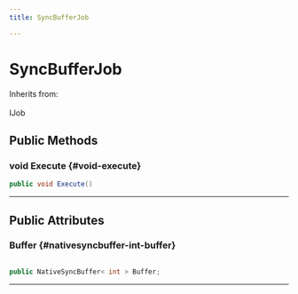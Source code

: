```yaml
---
title: SyncBufferJob

---
```


# SyncBufferJob







Inherits from: <br></br>IJob




## Public Methods

### void Execute {#void-execute}

```csharp
public void Execute()
```






-----------

## Public Attributes

### Buffer {#nativesyncbuffer-int-buffer}

```csharp

public NativeSyncBuffer< int > Buffer;

```






-----------

